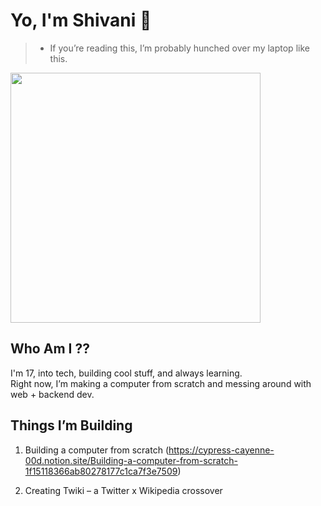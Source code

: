 # Yo, I'm Shivani 👾

>  * If you’re reading this, I’m probably hunched over my laptop like this. 

<img src="https://giffiles.alphacoders.com/171/171294.gif" width="400"/>

## Who Am I ??   

I'm 17, into tech, building cool stuff, and always learning.  
Right now, I’m making a computer from scratch and messing around with web + backend dev.


## Things I’m Building

  1. Building a computer from scratch (https://cypress-cayenne-00d.notion.site/Building-a-computer-from-scratch-1f15118366ab80278177c1ca7f3e7509)
  
  2. Creating Twiki – a Twitter x Wikipedia crossover



<!---
NewSmoke38/NewSmoke38 is a ✨ special ✨ repository because its `README.md` (this file) appears on your GitHub profile.
You can click the Preview link to take a look at your changes.
--->
